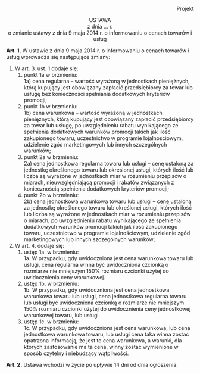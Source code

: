 <p align="right">Projekt</p>

<p align="center">USTAWA<br>
z dnia ... r.<br>
o zmianie ustawy z dnia 9 maja 2014 r. o informowaniu o cenach towarów i usług</p>

**Art. 1.** W ustawie z dnia 9 maja 2014 r. o informowaniu o cenach towarów i usług wprowadza się następujące zmiany:
1. W art. 3. ust. 1 dodaje się:
   1. punkt 1a w brzmieniu: \
      1a) cena regularna – wartość wyrażoną w jednostkach pieniężnych, którą kupujący jest obowiązany zapłacić przedsiębiorcy za towar lub usługę bez konieczności spełniania dodatkowych kryteriów promocji;
   2. punkt 1b w brzmieniu: \
      1b) cena warunkowa – wartość wyrażoną w jednostkach pieniężnych, którą kupujący jest obowiązany zapłacić przedsiębiorcy za towar lub usługę, po uwzględnieniu rabatu wynikającego ze spełnienia dodatkowych warunków promocji takich jak ilość zakupionego towaru, uczestnictwo w programie lojalnościowym, udzielenie zgód marketingowych lub innych szczególnych warunków;
   3. punkt 2a w brzmieniu: \
      2a) cena jednostkowa regularna towaru lub usługi – cenę ustaloną za jednostkę określonego towaru lub określonej usługi, których ilość lub liczba są wyrażone w jednostkach miar w rozumieniu przepisów o miarach, nieuwzględniającą promocji i rabatów związanych z koniecznością spełnienia dodatkowych kryteriów promocji;
   4. punkt 2b w brzmieniu: \
      2b) cena jednostkowa warunkowa towaru lub usługi – cenę ustaloną za jednostkę określonego towaru lub określonej usługi, których ilość lub liczba są wyrażone w jednostkach miar w rozumieniu przepisów o miarach, po uwzględnieniu rabatu wynikającego ze spełnienia dodatkowych warunków promocji takich jak ilość zakupionego towaru, uczestnictwo w programie lojalnościowym, udzielenie zgód marketingowych lub innych szczególnych warunków;
2. W art. 4. dodaje się:
   1. ustęp 1a. w brzmieniu: \
      1a. W przypadku, gdy uwidoczniona jest cena warunkowa towaru lub usługi, cena regularna winna być uwidoczniona czcionką o rozmiarze nie mniejszym 150% rozmiaru czcionki użytej do uwidocznienia ceny warunkowej.
   2. ustęp 1b. w brzmieniu: \
      1b. W przypadku, gdy uwidoczniona jest cena jednostkowa warunkowa towaru lub usługi, cena jednostkowa regularna towaru lub usługi być uwidoczniona czcionką o rozmiarze nie mniejszym 150% rozmiaru czcionki użytej do uwidocznienia ceny jednostkowej warunkowej towaru, lub usługi.
   3. ustęp 1c. w brzmieniu: \
      1c. W przypadku, gdy uwidoczniona jest cena warunkowa, lub cena jednostkowa warunkowa towaru, lub usługi cena taka winna zostać opatrzona informacją, że jest to cena warunkowa, a warunki, dla których zastosowanie ma ta cena, winny zostać wymienione w sposób czytelny i niebudzący wątpliwości.

**Art. 2.** Ustawa wchodzi w życie po upływie 14 dni od dnia ogłoszenia.
